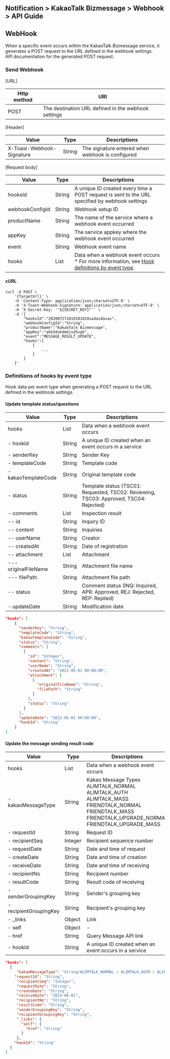 ## Notification > KakaoTalk Bizmessage > Webhook > API Guide

<span id="webhook"></span>
## WebHook
When a specific event occurs within the KakaoTalk Bizmessage service, it generates a POST request to the URL defined in the webhook settings.<br>
API documentation for the generated POST request.

### Send Webhook

[URL]

|Http method|	URI|
|---|---|
| POST | The destination URL defined in the webhook settings |

[Header]

|Value|	Type|	Descriptions|
|---|---|---|
|X-Toast-Webhook-Signature|	String| The signature entered when webhook is configured |

[Request body]

|Value|	Type|	Descriptions|
|---|---|---|
|hooksId|	String| A unique ID created every time a POST request is sent to the URL specified by webhook settings |
|webhookConfigId|	String|Webhook setup ID|
|productName|	String|	The name of the service where a webhook event occurred |
|appKey|	String| The service appkey where the webhook event occurred |
|event|	String| Webhook event name |
|hooks|	List<Map> | Data when a webhook event occurs<br>\* For more information, see  [Hook definitions by event type](./webhook-api-guide/#event-hooks). |

#### cURL
```
curl -X POST \
    '{TargetUrl}' \
    -H 'Content-Type: application/json;charset=UTF-8' \
    -H 'X-Toast-Webhook-Signature: application/json;charset=UTF-8' \
    -H 'X-Secret-Key: '"${SECRET_KEY}"'' \
    -d '{
        "hooksId":"202007271010101010sadasdavas",
        "webhookConfigId":"String",
        "productName":"KakaoTalk Bizmessage",
        "appKey":"akb3dukdmdjsdSvgk",
        "event":"MESSAGE_RESULT_UPDATE",
        "hooks":[
            {
                ...
            }
        ]
    }'
```

<span id="event-hooks"></span>

### Definitions of hooks by event type
Hook data per event type when generating a POST request to the URL defined in the webhook settings.
#### Update template status/questions
|Value|	Type|	Descriptions|
|---|---|---|
|hooks|	List<Map> | Data when a webhook event occurs |
|- hookId|	String| A unique ID created when an event occurs in a service |
|- senderKey|	String|	Sender Key |
|- templateCode|	String| Template code |
|- kakaoTemplateCode|	String| Original template code |
|- status|	String| Template status (TSC01: Requested, TSC02: Reviewing, TSC03: Approved, TSC04: Rejected) |
|- comments|	List| Inspection result |
|-- id|	String| Inquiry ID|
|-- content|	String|Inquiries |
|-- userName|	String|Creator |
|-- createdAt|	String|Date of registration |
|-- attachment|	List|Attachment |
|--- originalFileName|	String|Attachment file name |
|--- filePath|	String|Attachment file path |
|-- status|	String| Comment status (INQ: Inquired, APR: Approved, REJ: Rejected, REP: Replied) |
|- updateDate|	String| Modification date |

```json
"hooks": [
    {
      "senderKey": "String",
      "templateCode": "String",
      "kakaoTemplateCode": "String",
      "status": "String",
      "comments": [
        {
          "id": "Integer",
          "content": "String",
          "userName": "String",
          "createdAt": "2022-05-01 00:00:00",
          "attachment": [
            {
              "originalFileName": "String",
              "filePath": "String"
            }
          ],
          "status": "String"
        }
      ],
      "updateDate": "2022-05-01 00:00:00",
      "hookId": "String"
    }
]
```

#### Update the message sending result code
|Value|	Type|	Descriptions|
|---|---|---|
|hooks|	List<Map> | Data when a webhook event occurs |
|- kakaoMessageType|	String| Kakao Message Types<br>ALIMTALK_NORMAL<br>ALIMTALK_AUTH<br>ALIMTALK_MASS<br>FRIENDTALK_NORMAL<br>FRIENDTALK_MASS<br>FRIENDTALK_UPGRADE_NORMAL<br>FRIENDTALK_UPGRADE_MASS  |
|- requestId|	String| Request ID |
|- recipientSeq|	Integer| Recipient sequence number |
|- requestDate|	String| Date and time of request |
|- createDate|	String| Date and time of creation |
|- receiveDate|	String| Date and time of receiving |
|- recipientNo|	String| Recipient number |
|- resultCode|	String| Result code of receiving |
|- senderGroupingKey|	String| Sender's grouping key |
|- recipientGroupingKey|	String| Recipient's grouping key |
|- _links|	Object|	Link |
|- self|	Object|	- |
|- href|	String|	Query Message API link |
|- hookId|	String| A unique ID created when an event occurs in a service |

```json
"hooks": [
  {
     "kakaoMessageType": "String(ALIMTALK_NORMAL / ALIMTALK_AUTH / ALIMTALK_MASS / FRIENDTALK_NORMAL / FRIENDTALK_MASS / FRIENDTALK_UPGRADE_NORMAL / FRIENDTALK_UPGRADE_MASS)",
    "requestId": "String",
     "recipientSeq": "Integer",
     "requestDate": "String",
     "createDate": "String",
     "receiveDate": "2023-06-01",
     "recipientNo": "String",
     "resultCode": "String",
     "senderGroupingKey": "String",
     "recipientGroupingKey": "String",
     "_links": {
       "self": {
         "href": "String"
       }
     },
    "hookId": "String"
  }
]
```
